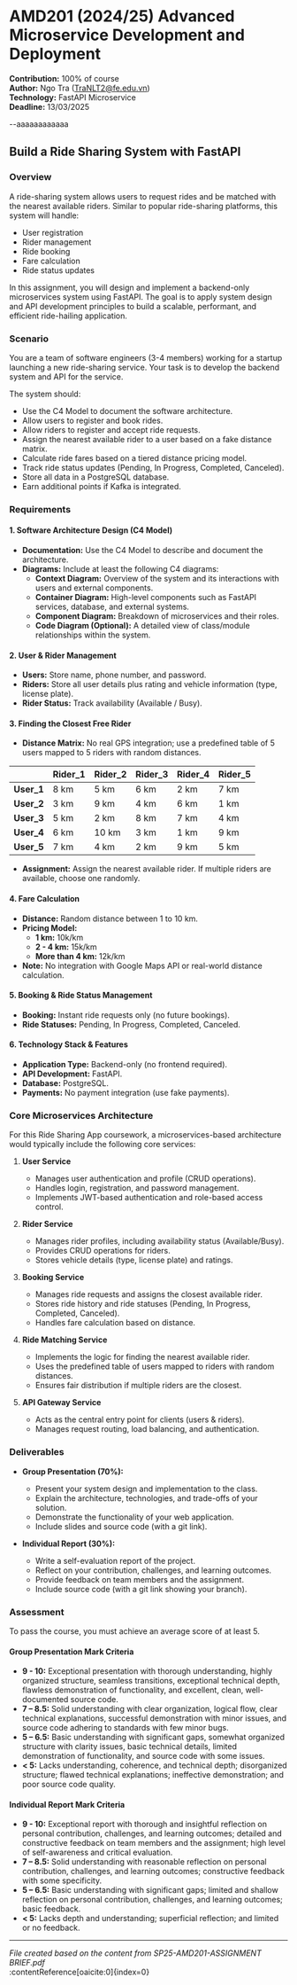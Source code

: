 # AMD201 (2024/25) Advanced Microservice Development and Deployment

**Contribution:** 100% of course  
**Author:** Ngo Tra (TraNLT2@fe.edu.vn)  
**Technology:** FastAPI Microservice  
**Deadline:** 13/03/2025

--aaaaaaaaaaaa

## Build a Ride Sharing System with FastAPI

### Overview

A ride-sharing system allows users to request rides and be matched with the nearest available riders. Similar to popular ride-sharing platforms, this system will handle:

- User registration
- Rider management
- Ride booking
- Fare calculation
- Ride status updates

In this assignment, you will design and implement a backend-only microservices system using FastAPI. The goal is to apply system design and API development principles to build a scalable, performant, and efficient ride-hailing application.

### Scenario

You are a team of software engineers (3-4 members) working for a startup launching a new ride-sharing service. Your task is to develop the backend system and API for the service.

The system should:

- Use the C4 Model to document the software architecture.
- Allow users to register and book rides.
- Allow riders to register and accept ride requests.
- Assign the nearest available rider to a user based on a fake distance matrix.
- Calculate ride fares based on a tiered distance pricing model.
- Track ride status updates (Pending, In Progress, Completed, Canceled).
- Store all data in a PostgreSQL database.
- Earn additional points if Kafka is integrated.

### Requirements

#### 1. Software Architecture Design (C4 Model)

- **Documentation:** Use the C4 Model to describe and document the architecture.
- **Diagrams:** Include at least the following C4 diagrams:
  - **Context Diagram:** Overview of the system and its interactions with users and external components.
  - **Container Diagram:** High-level components such as FastAPI services, database, and external systems.
  - **Component Diagram:** Breakdown of microservices and their roles.
  - **Code Diagram (Optional):** A detailed view of class/module relationships within the system.

#### 2. User & Rider Management

- **Users:** Store name, phone number, and password.
- **Riders:** Store all user details plus rating and vehicle information (type, license plate).
- **Rider Status:** Track availability (Available / Busy).

#### 3. Finding the Closest Free Rider

- **Distance Matrix:** No real GPS integration; use a predefined table of 5 users mapped to 5 riders with random distances.

|         | **Rider_1** | **Rider_2** | **Rider_3** | **Rider_4** | **Rider_5** |
|---------|-------------|-------------|-------------|-------------|-------------|
| **User_1**  | 8 km        | 5 km        | 6 km        | 2 km        | 7 km        |
| **User_2**  | 3 km        | 9 km        | 4 km        | 6 km        | 1 km        |
| **User_3**  | 5 km        | 2 km        | 8 km        | 7 km        | 4 km        |
| **User_4**  | 6 km        | 10 km       | 3 km        | 1 km        | 9 km        |
| **User_5**  | 7 km        | 4 km        | 2 km        | 9 km        | 5 km        |

- **Assignment:** Assign the nearest available rider. If multiple riders are available, choose one randomly.

#### 4. Fare Calculation

- **Distance:** Random distance between 1 to 10 km.
- **Pricing Model:**
  - **1 km:** 10k/km
  - **2 - 4 km:** 15k/km
  - **More than 4 km:** 12k/km
- **Note:** No integration with Google Maps API or real-world distance calculation.

#### 5. Booking & Ride Status Management

- **Booking:** Instant ride requests only (no future bookings).
- **Ride Statuses:** Pending, In Progress, Completed, Canceled.

#### 6. Technology Stack & Features

- **Application Type:** Backend-only (no frontend required).
- **API Development:** FastAPI.
- **Database:** PostgreSQL.
- **Payments:** No payment integration (use fake payments).

### Core Microservices Architecture

For this Ride Sharing App coursework, a microservices-based architecture would typically include the following core services:

1. **User Service**
   - Manages user authentication and profile (CRUD operations).
   - Handles login, registration, and password management.
   - Implements JWT-based authentication and role-based access control.

2. **Rider Service**
   - Manages rider profiles, including availability status (Available/Busy).
   - Provides CRUD operations for riders.
   - Stores vehicle details (type, license plate) and ratings.

3. **Booking Service**
   - Manages ride requests and assigns the closest available rider.
   - Stores ride history and ride statuses (Pending, In Progress, Completed, Canceled).
   - Handles fare calculation based on distance.

4. **Ride Matching Service**
   - Implements the logic for finding the nearest available rider.
   - Uses the predefined table of users mapped to riders with random distances.
   - Ensures fair distribution if multiple riders are the closest.

5. **API Gateway Service**
   - Acts as the central entry point for clients (users & riders).
   - Manages request routing, load balancing, and authentication.

### Deliverables

- **Group Presentation (70%):**
  - Present your system design and implementation to the class.
  - Explain the architecture, technologies, and trade-offs of your solution.
  - Demonstrate the functionality of your web application.
  - Include slides and source code (with a git link).

- **Individual Report (30%):**
  - Write a self-evaluation report of the project.
  - Reflect on your contribution, challenges, and learning outcomes.
  - Provide feedback on team members and the assignment.
  - Include source code (with a git link showing your branch).

### Assessment

To pass the course, you must achieve an average score of at least 5.

#### Group Presentation Mark Criteria

- **9 - 10:** Exceptional presentation with thorough understanding, highly organized structure, seamless transitions, exceptional technical depth, flawless demonstration of functionality, and excellent, clean, well-documented source code.
- **7 – 8.5:** Solid understanding with clear organization, logical flow, clear technical explanations, successful demonstration with minor issues, and source code adhering to standards with few minor bugs.
- **5 – 6.5:** Basic understanding with significant gaps, somewhat organized structure with clarity issues, basic technical details, limited demonstration of functionality, and source code with some issues.
- **< 5:** Lacks understanding, coherence, and technical depth; disorganized structure; flawed technical explanations; ineffective demonstration; and poor source code quality.

#### Individual Report Mark Criteria

- **9 - 10:** Exceptional report with thorough and insightful reflection on personal contribution, challenges, and learning outcomes; detailed and constructive feedback on team members and the assignment; high level of self-awareness and critical evaluation.
- **7 – 8.5:** Solid understanding with reasonable reflection on personal contribution, challenges, and learning outcomes; constructive feedback with some specificity.
- **5 – 6.5:** Basic understanding with significant gaps; limited and shallow reflection on personal contribution, challenges, and learning outcomes; basic feedback.
- **< 5:** Lacks depth and understanding; superficial reflection; and limited or no feedback.

---

*File created based on the content from SP25-AMD201-ASSIGNMENT BRIEF.pdf*  
:contentReference[oaicite:0]{index=0}
